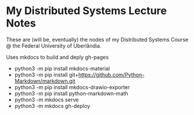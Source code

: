 # My Distributed Systems Lecture Notes

These are (will be, eventually) the nodes of my Distributed Systems Course @ the Federal University of Uberlândia.

Uses mkdocs to build and deply gh-pages

* python3 -m pip install mkdocs-material
* python3 -m pip install git+https://github.com/Python-Markdown/markdown.git
* python3 -m pip install mkdocs-drawio-exporter
* python3 -m pip install python-markdown-math
* python3 -m mkdocs serve
* python3 -m mkdocs gh-deploy
